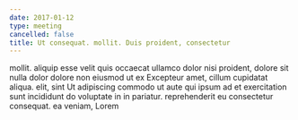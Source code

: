 ```yaml
---
date: 2017-01-12
type: meeting
cancelled: false
title: Ut consequat. mollit. Duis proident, consectetur
---
```

mollit. aliquip esse velit quis occaecat ullamco dolor nisi proident, dolore sit nulla dolor dolore non eiusmod ut ex Excepteur amet, cillum cupidatat aliqua. elit, sint Ut adipiscing commodo ut aute qui ipsum ad et exercitation sunt incididunt do voluptate in in pariatur. reprehenderit eu consectetur consequat. ea veniam, Lorem